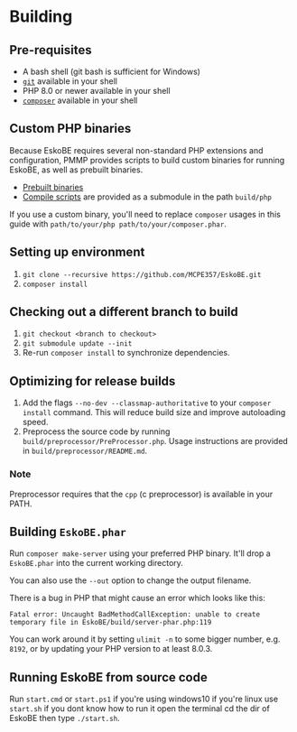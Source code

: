 # Building
## Pre-requisites
- A bash shell (git bash is sufficient for Windows)
- [`git`](https://git-scm.com) available in your shell
- PHP 8.0 or newer available in your shell
- [`composer`](https://getcomposer.org) available in your shell

## Custom PHP binaries
Because EskoBE requires several non-standard PHP extensions and configuration, PMMP provides scripts to build custom binaries for running EskoBE, as well as prebuilt binaries.

- [Prebuilt binaries](https://jenkins.pmmp.io/job/PHP-8.0-Aggregate)
- [Compile scripts](https://github.com/pmmp/php-build-scripts) are provided as a submodule in the path `build/php`

If you use a custom binary, you'll need to replace `composer` usages in this guide with `path/to/your/php path/to/your/composer.phar`.

## Setting up environment
1. `git clone --recursive https://github.com/MCPE357/EskoBE.git`
2. `composer install`

## Checking out a different branch to build
1. `git checkout <branch to checkout>`
2. `git submodule update --init`
3. Re-run `composer install` to synchronize dependencies.

## Optimizing for release builds
1. Add the flags `--no-dev --classmap-authoritative` to your `composer install` command. This will reduce build size and improve autoloading speed.
2. Preprocess the source code by running `build/preprocessor/PreProcessor.php`. Usage instructions are provided in `build/preprocessor/README.md`.

### Note
Preprocessor requires that the `cpp` (c preprocessor) is available in your PATH.

## Building `EskoBE.phar`
Run `composer make-server` using your preferred PHP binary. It'll drop a `EskoBE.phar` into the current working directory.

You can also use the `--out` option to change the output filename.

There is a bug in PHP that might cause an error which looks like this:
```
Fatal error: Uncaught BadMethodCallException: unable to create temporary file in EskoBE/build/server-phar.php:119
```
You can work around it by setting `ulimit -n` to some bigger number, e.g. `8192`, or by updating your PHP version to at least 8.0.3.

## Running EskoBE from source code
Run `start.cmd` or `start.ps1` if you're using windows10 if you're linux use `start.sh` if you dont know how to run it open the terminal cd the dir of EskoBE then type `./start.sh`.
